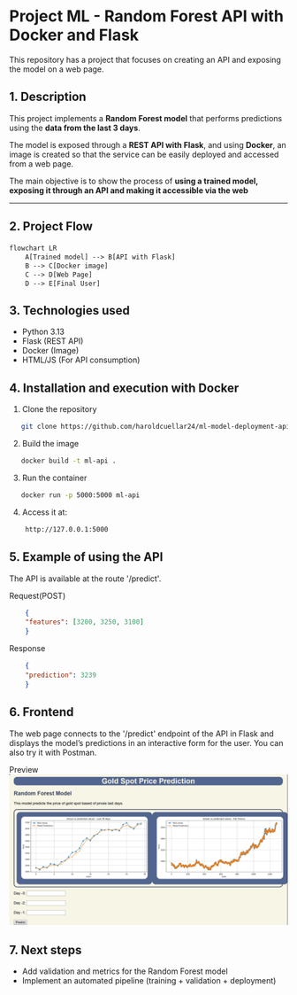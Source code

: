 # Project ML - Random Forest API with Docker and Flask
This repository has a project that focuses on creating an API and exposing the model on a web page.

## 1. Description

This project implements a **Random Forest model** that performs predictions using the **data from the last 3 days**.

The model is exposed through a **REST API with Flask**, and using **Docker**, an image is created so that the service can be easily deployed and accessed from a web page.

The main objective is to show the process of **using a trained model, exposing it through an API and making it accessible via the web**

---

## 2. Project Flow

```mermaid
flowchart LR
    A[Trained model] --> B[API with Flask]
    B --> C[Docker image]
    C --> D[Web Page]
    D --> E[Final User]
```

## 3. Technologies used
* Python 3.13
* Flask (REST API)
* Docker (Image)
* HTML/JS (For API consumption)

## 4. Installation and execution with Docker

1. Clone the repository
```bash
   git clone https://github.com/haroldcuellar24/ml-model-deployment-api.git
```
2. Build the image
```bash
   docker build -t ml-api .
```
3. Run the container
```bash
   docker run -p 5000:5000 ml-api
```
4. Access it at:
```bash
    http://127.0.0.1:5000
```

## 5. Example of using the API

The API is available at the route '/predict'.

Request(POST)
```json
    {
    "features": [3200, 3250, 3100]
    }      
```
Response
```json
    {
    "prediction": 3239
    }
```

## 6. Frontend

The web page connects to the '/predict' endpoint of the API in Flask and displays the model’s predictions in an interactive form for the user. You can also try it with Postman.

Preview
![Logo](src/web_page_snapshot.PNG)

## 7. Next steps
* Add validation and metrics for the Random Forest model
* Implement an automated pipeline (training + validation + deployment)